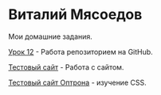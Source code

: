 

# Виталий Мясоедов
Мои домашние задания.

[Урок 12](https://vitaliymyasoedov.github.io/lession_12 "Моя домашка") - Работа репозиторием на GitHub.

[Тестовый сайт](https://vitaliymyasoedov.github.io/test_site "Тестовый сайт") - Работа с сайтом.

[Тестовый сайт Оптрона](https://vitaliymyasoedov.github.io/optron "Оптрон тест") - изучение CSS.
